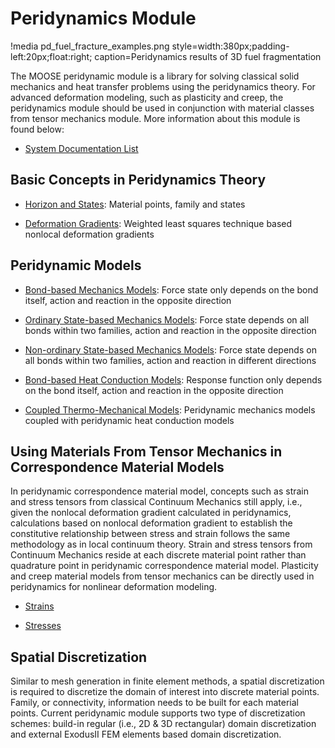 # Peridynamics Module

!media pd_fuel_fracture_examples.png style=width:380px;padding-left:20px;float:right;
       caption=Peridynamics results of 3D fuel fragmentation

The MOOSE peridynamic module is a library for solving classical solid mechanics and heat transfer problems using the peridynamics theory. For advanced deformation modeling, such as plasticity and creep, the peridynamics module should be used in conjunction with material classes from tensor mechanics module. More information about this module is found below:

- [System Documentation List](peridynamics/systems.md)

## Basic Concepts in Peridynamics Theory

- [Horizon and States](peridynamics/HorizonStates.md): Material points, family and states

- [Deformation Gradients](peridynamics/DeformationGradients.md): Weighted least squares technique based nonlocal deformation gradients

## Peridynamic Models

- [Bond-based Mechanics Models](peridynamics/PeridynamicModels.md): Force state only depends on the bond itself, action and reaction in the opposite direction

- [Ordinary State-based Mechanics Models](peridynamics/PeridynamicModels.md): Force state depends on all bonds within two families, action and reaction in the opposite direction

- [Non-ordinary State-based Mechanics Models](peridynamics/PeridynamicModels.md): Force state depends on all bonds within two families, action and reaction in different directions

- [Bond-based Heat Conduction Models](peridynamics/PeridynamicModels.md): Response function only depends on the bond itself, action and reaction in the opposite direction

- [Coupled Thermo-Mechanical Models](peridynamics/PeridynamicModels.md): Peridynamic mechanics models coupled with peridynamic heat conduction models

## Using Materials From Tensor Mechanics in Correspondence Material Models

In peridynamic correspondence material model, concepts such as strain and stress tensors from classical Continuum Mechanics still apply, i.e., given the nonlocal deformation gradient calculated in peridynamics, calculations based on nonlocal deformation gradient to establish the constitutive relationship between stress and strain follows the same methodology as in local continuum theory. Strain and stress tensors from Continuum Mechanics reside at each discrete material point rather than quadrature point in peridynamic correspondence material model. Plasticity and creep material models from tensor mechanics can be directly used in peridynamics for nonlinear deformation modeling.

- [Strains](tensor_mechanics/Strains.md)

- [Stresses](tensor_mechanics/Stresses.md)

## Spatial Discretization

Similar to mesh generation in finite element methods, a spatial discretization is required to discretize the domain of interest into discrete material points. Family, or connectivity, information needs to be built for each material points. Current peridynamic module supports two type of discretization schemes: build-in regular (i.e., 2D & 3D rectangular) domain discretization and external ExodusII FEM elements based domain discretization.
